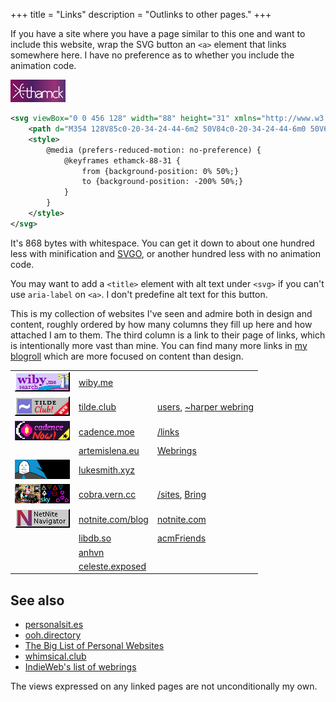 +++
title = "Links"
description = "Outlinks to other pages."
+++

If you have a site where you have a page similar to this one and want to include this website, wrap the SVG button an `<a>` element that links somewhere here. I have no preference as to whether you include the animation code.

<svg viewBox="0 0 456 128" width="88" height="31" xmlns="http://www.w3.org/2000/svg" fill="none" stroke="white" stroke-width="8px" style="box-sizing: border-box; background: linear-gradient(90deg, #103070, #4b1919, #8a0f61, #4b2060, #937, #103070) repeat; background-size: 200% 200%; padding: 4px; animation: ethamck-88-31 3s linear infinite;">
	<path d="M354 128V85c0-20-34-24-44-6m2 50V84c0-20-34-24-44-6m0 50V69Zm-9 0V84c0-20-30-21-46-11m46 16c-45 0-51 20-39 32 7 7 33 7 39-13m-92 20V22Zm0-52c11-15 38-12 38 8v44m-75-93v76c0 17 22 17 36 9m243 1c-57 27-65-70 0-52m10 59V22Zm36-64-32 26 33 38m-356-28L88 88m0-48 12-12M16 64h16M0 0l64 64M0 128l64-64m104 0H64M96 0C64 0 64 64 64 64s0 64 32 64"/>
	<style>
		@media (prefers-reduced-motion: no-preference) {
			@keyframes ethamck-88-31 {
				from {background-position: 0% 50%;}
				to {background-position: -200% 50%;}
			}
		}
	</style>
</svg>

```svg
<svg viewBox="0 0 456 128" width="88" height="31" xmlns="http://www.w3.org/2000/svg" fill="none" stroke="white" stroke-width="8px" style="box-sizing: border-box; background: linear-gradient(90deg, #103070, #4b1919, #8a0f61, #4b2060, #937, #103070) repeat; background-size: 200% 200%; padding: 4px; animation: ethamck-88-31 3s linear infinite;">
	<path d="M354 128V85c0-20-34-24-44-6m2 50V84c0-20-34-24-44-6m0 50V69Zm-9 0V84c0-20-30-21-46-11m46 16c-45 0-51 20-39 32 7 7 33 7 39-13m-92 20V22Zm0-52c11-15 38-12 38 8v44m-75-93v76c0 17 22 17 36 9m243 1c-57 27-65-70 0-52m10 59V22Zm36-64-32 26 33 38m-356-28L88 88m0-48 12-12M16 64h16M0 0l64 64M0 128l64-64m104 0H64M96 0C64 0 64 64 64 64s0 64 32 64"/>
	<style>
		@media (prefers-reduced-motion: no-preference) {
			@keyframes ethamck-88-31 {
				from {background-position: 0% 50%;}
				to {background-position: -200% 50%;}
			}
		}
	</style>
</svg>
```

It's 868 bytes with whitespace. You can get it down to about one hundred less with minification and [SVGO](https://svgomg.net), or another hundred less with no animation code.

You may want to add a `<title>` element with alt text under `<svg>` if you can't use `aria-label` on `<a>`. I don't predefine alt text for this button.

This is my collection of websites I've seen and admire both in design and content, roughly ordered by how many columns they fill up here and how attached I am to them. The third column is a link to their page of links, which is intentionally more vast than mine. You can find many more links in [my blogroll](/blogroll.json) which are more focused on content than design.

| | | |
|-|-|-|
| [![wiby.me search](wiby.gif)](https://wiby.me/about/wiby.gif) | [wiby.me](https://wiby.me/) | |
| [![Tilde Club Badge](tildeclub.gif)](https://tilde.club/~zarate/tildeclub.gif) | [tilde.club](https://tilde.club/) | [users](https://tilde.club/users), [~harper webring](http://tilde.club/~harper/link.html?action=random) |
| [![The text "cadence now!" on a purple background. There is a moon-shaped logo on the left side and a tiny star in the bottom right.](cadence_now.png)](https://cadence.moe/static/img/cadence_now.png) | [cadence.moe](https://cadence.moe) | [/links](https://cadence.moe/links) |
| | [artemislena.eu](https://artemislena.eu) | [Webrings](https://artemislena.eu/webring.html) |
| [![n00buntu is bloated! LARBS - "much better"](larbs.gif)](https://larbs.xyz/pix/larbs.gif) | [lukesmith.xyz](https://lukesmith.xyz) | |
| [![vern.cc ~cobra](cobra.png)](https://cobra.vern.cc/media/buttons/cobra.png) | [cobra.vern.cc](https://cobra.vern.cc) | [/sites](https://cobra.vern.cc/sites), [Bring](https://webring.crumpetalpaca.eu.org) |
| [![NetNite Navigator](navigator.gif)](https://notnite.com/buttons/navigator.gif) | [notnite.com/blog](https://notnite.com/blog) | [notnite.com](https://notnite.com) |
| | [libdb.so](https://libdb.so) | [acmFriends](https://libdb.so/acmfriends-webring) |
| | [anhvn](https://anhvn.com) | |
| | [celeste.exposed](https://celeste.exposed) | |

<h2>See also</h2><!-- remove from table of contents -->

- [personalsit.es](https://personalsit.es)
- [ooh.directory](https://ooh.directory)
- [The Big List of Personal Websites](http://biglist.terraaeon.com)
- [whimsical.club](https://whimsical.club)
- [IndieWeb's list of webrings](https://indieweb.org/webring#Examples)

<aside>The views expressed on any linked pages are not unconditionally my own.</aside>
